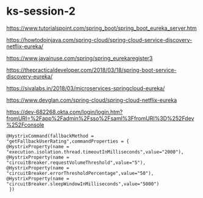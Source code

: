 # ks-session-2


https://www.tutorialspoint.com/spring_boot/spring_boot_eureka_server.htm

https://howtodoinjava.com/spring-cloud/spring-cloud-service-discovery-netflix-eureka/


https://www.javainuse.com/spring/spring_eurekaregister3


https://thepracticaldeveloper.com/2018/03/18/spring-boot-service-discovery-eureka/

https://sivalabs.in/2018/03/microservices-springcloud-eureka/


https://www.devglan.com/spring-cloud/spring-cloud-netflix-eureka


https://dev-682268.okta.com/login/login.htm?fromURI=%2Fapp%2Fadmin%2Fsso%2Fsaml%3FfromURI%3D%252Fdev%252Fconsole




    @HystrixCommand(fallbackMethod = "getFallbackUserRating",commandProperties = {    
    @HystrixProperty(name = "execution.isolation.thread.timeoutInMilliseconds",value="2000"),		
    @HystrixProperty(name = "circuitBreaker.requestVolumeThreshold",value="5"),	
    @HystrixProperty(name = "circuitBreaker.errorThresholdPercentage",value="50"),	
    @HystrixProperty(name = "circuitBreaker.sleepWindowInMilliseconds",value="5000")
     })
